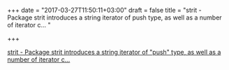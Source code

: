 +++
date = "2017-03-27T11:50:11+03:00"
draft = false
title = "strit - Package strit introduces a string iterator of push type, as well as a number of iterator c... "

+++

<p><a href="https://t.co/6cQ4QcNl2x">strit - Package strit introduces a string iterator of "push" type, as well as a number of iterator c... </a></p>